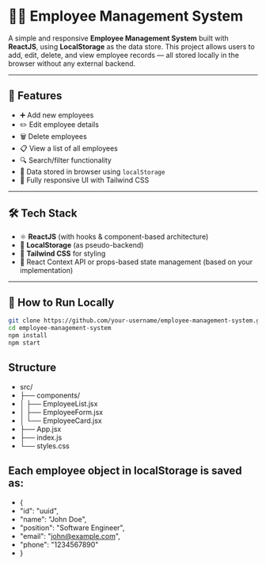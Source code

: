 # 🧑‍💼 Employee Management System

A simple and responsive **Employee Management System** built with **ReactJS**, using **LocalStorage** as the data store. This project allows users to add, edit, delete, and view employee records — all stored locally in the browser without any external backend.

---

## 🚀 Features

- ➕ Add new employees
- ✏️ Edit employee details
- 🗑️ Delete employees
- 📋 View a list of all employees
- 🔍 Search/filter functionality
- 💾 Data stored in browser using `localStorage`
- 📱 Fully responsive UI with Tailwind CSS

---

## 🛠️ Tech Stack

- ⚛️ **ReactJS** (with hooks & component-based architecture)
- 💾 **LocalStorage** (as pseudo-backend)
- 🎨 **Tailwind CSS** for styling
- 🧠 React Context API or props-based state management (based on your implementation)

---

## 🧪 How to Run Locally

```bash
git clone https://github.com/your-username/employee-management-system.git
cd employee-management-system
npm install
npm start
```

## Structure
- src/
- ├── components/
- │   ├── EmployeeList.jsx
- │   ├── EmployeeForm.jsx
- │   └── EmployeeCard.jsx
- ├── App.jsx
- ├── index.js
- └── styles.css

## Each employee object in localStorage is saved as:
- {
 - "id": "uuid",
 - "name": "John Doe",
 - "position": "Software Engineer",
 - "email": "john@example.com",
 - "phone": "1234567890"
- }


